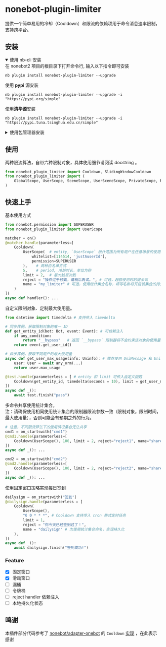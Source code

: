# nonebot-plugin-limiter

提供一个简单易用的冷却（Cooldown）和限流的依赖项用于命令消息速率限制，支持跨平台。

## 安装

<details open>
<summary>使用 nb-cli 安装</summary>
在 nonebot2 项目的根目录下打开命令行, 输入以下指令即可安装

    nb plugin install nonebot-plugin-limiter --upgrade
使用 **pypi** 源安装

    nb plugin install nonebot-plugin-limiter --upgrade -i "https://pypi.org/simple"
使用**清华源**安装

    nb plugin install nonebot-plugin-limiter --upgrade -i "https://pypi.tuna.tsinghua.edu.cn/simple"


</details>

<details>
<summary>使用包管理器安装</summary>
在 nonebot2 项目的插件目录下, 打开命令行, 根据你使用的包管理器, 输入相应的安装命令

<details open>
<summary>uv</summary>

    uv add nonebot-plugin-limiter
安装仓库 master 分支

    uv add git+https://github.com/MiddleRed/nonebot-plugin-limiter@master
</details>

<details>
<summary>pdm</summary>

    pdm add nonebot-plugin-limiter
安装仓库 master 分支

    pdm add git+https://github.com/{owner}/nonebot-plugin-limiter@master
</details>
<details>
<summary>poetry</summary>

    poetry add nonebot-plugin-limiter
安装仓库 master 分支

    poetry add git+https://github.com/{owner}/nonebot-plugin-limiter@master
</details>

打开 nonebot2 项目根目录下的 `pyproject.toml` 文件, 在 `[tool.nonebot]` 部分追加写入

    plugins = ["nonebot-plugin-limiter"]

</details>

## 使用
两种限流算法，自带六种限制对象，具体使用细节请阅读 docstring 。
```python
from nonebot_plugin_limiter import Cooldown, SlidingWindowCooldown
from nonebot_plugin_limiter import (
    GlobalScope, UserScope, SceneScope, UserSceneScope, PrivateScope, PublicScope
)
```

## 快速上手

基本使用方式
```python
from nonebot.permission import SUPERUSER
from nonebot_plugin_limiter import UserScope

matcher = on()
@matcher.handle(parameterless=[
    Cooldown(
        UserScope(  # entity, `UserScope` 统计范围为所有用户在任意场景的使用量
            whitelist=[114514, 'justAuserId'],
            permission=SUPERUSER
        ),    # 两种白名单方式
        5,    # period, 冷却时长，单位为秒
        limit = 2,  # 最大触发次数
        reject = "操作过于频繁，请稍后再试。", # 可选，超额使用时的提示词
        name = "my_limiter" # 可选，使用统计集合名称，填写名称将开启该集合的持久化
    )
])
async def handler(): ...
```

自定义限制对象、定制最大使用量。
```python
from datetime import timedelta # 支持传入 timedelta

# 同步样例。获取限制对象的唯一 ID
def get_entity_id(bot: Bot, event: Event): # 可依赖注入
    if any_condition:
        return "__bypass"   # 返回 `__bypass` 限制器将不会约束该对象的使用量
    return event.get_user_id()

# 异步样例。获取不同用户的最大使用量
async def get_user_max_usage(info: Uninfo): # 推荐使用 UniMessage 和 Uninfo  
    user: User = await any_orm(...)
    return user.max_usage

@test.handle(parameterless = [ # entity 和 limit 可传入自定义函数
    Cooldown(get_entity_id, timedelta(seconds = 10), limit = get_user_max_usage)
])
async def _():
    await test.finish("pass")
```

多命令共享使用统计集合。  
注：请确保使用相同使用统计集合的限制器限流参数一致（限制对象，限制时间，最大使用量），否则可能会有预期之外的行为。
```python
# 注意，不同限流算法下的使用情况集合无法共享
cmd1 = on_startswith("cmd1")
@cmd1.handle(parameterless=[
    Cooldown(UserScope(), 100, limit = 2, reject="reject1", name="share_set")
])
async def _(): ...

cmd2 = on_startswith("cmd2")
@cmd2.handle(parameterless=[
    Cooldown(UserScope(), 100, limit = 2, reject="reject2", name="share_set")
])
async def _(): ...
```

使用固定窗口策略实现每日签到
```python
dailysign = on_startswith("签到")
@dailysign.handle(parameterless = [
    Cooldown(
        UserScope(), 
        "0 0 * * *", # Cooldown 支持传入 cron 格式定时任务
        limit = 1, 
        reject = "你今天已经签到过了！", 
        name = "dailysign" # 为使用统计集合命名，实现持久化
    ),
])
async def _():
    await dailysign.finish("签到成功!")
```

### Feature
- [x] 固定窗口
- [x] 滑动窗口
- [ ] 漏桶
- [ ] 令牌桶
- [ ] reject handler 依赖注入
- [ ] 本地持久化状态

## 鸣谢
本插件部分代码参考了 [nonebot/adapter-onebot](https://github.com/nonebot/adapter-onebot) 的 `Cooldown` [实现](https://github.com/nonebot/adapter-onebot/blob/51294404cc8bf0b3d03008e09f34d3dd1a6acfd8/nonebot/adapters/onebot/v11/helpers.py#L224) ，在此表示感谢
